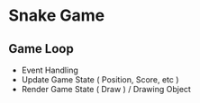 # Snake Game

## Game Loop
- Event Handling
- Update Game State ( Position, Score, etc ) 
- Render Game State ( Draw ) / Drawing Object